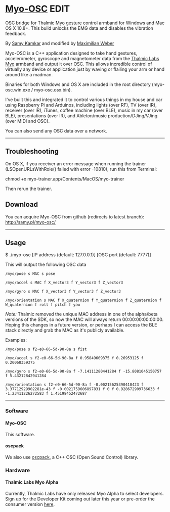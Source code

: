 # [Myo-OSC](http://samy.pl/myo-osc/) EDIT

OSC bridge for Thalmic Myo gesture control armband for Windows and Mac OS X 10.8+.
This build unlocks the EMG data and disables the vibration feedback.

By [Samy Kamkar](http://samy.pl) and modified by [Maximilian Weber](http://nichtdersoziologe.de) 

Myo-OSC is a C++ application designed to take hand gestures, accelerometer, gyroscope and magnetometer data from the [Thalmic Labs Myo](https://www.thalmic.com/en/myo/) armband and output it over OSC. This allows incredible control of virtually any device or application just by waving or flailing your arm or hand around like a madman.

Binaries for both Windows and OS X are included in the root directory (myo-osc.win.exe / myo-osc.osx.bin).

I've built this and integrated it to control various things in my house and car using Raspberry Pi and Arduinos, including lights (over RF), TV (over IR), receiver (over IR), iTunes, coffee machine (over BLE), music in my car (over BLE), presentations (over IR), and Ableton/music production/DJing/VJing (over MIDI and OSC).

You can also send any OSC data over a network.

------

## Troubleshooting
On OS X, if you receiver an error message when running the trainer (LSOpenURLsWithRole() failed with error -10810), run this from Terminal:

chmod +x myo-trainer.app/Contents/MacOS/myo-trainer

Then rerun the trainer.

## Download
You can acquire Myo-OSC from github (redirects to latest branch): <http://samy.pl/myo-osc/>

------

## Usage
$ ./myo-osc [IP address (default: 127.0.0.1)] [OSC port (default: 7777)]

This will output the following OSC data

```
/myo/pose s MAC s pose

/myo/accel s MAC f X_vector3 f Y_vector3 f Z_vector3

/myo/gyro s MAC f X_vector3 f Y_vector3 f Z_vector3

/myo/orientation s MAC f X_quaternion f Y_quaternion f Z_quaternion f W_quaternion f roll f pitch f yaw
```

*Note:* Thalmic removed the unique MAC address in one of the alpha/beta versions of the SDK, so now the MAC will always return 00:00:00:00:00:00. Hoping this changes in a future version, or perhaps I can access the BLE stack directly and grab the MAC as it's publicly available.

Examples:

```
/myo/pose s f2-e0-66-5d-90-8a s fist

/myo/accel s f2-e0-66-5d-90-8a f 0.95849609375 f 0.26953125 f 0.20068359375

/myo/gyro s f2-e0-66-5d-90-8a f -7.14111280441284 f -15.8081045150757 f 5.43212842941284

/myo/orientation s f2-e0-66-5d-90-8a f -0.00215625390410423 f 3.37712929902281e-43 f -0.0021759606897831 f 0 f 0.928672909736633 f -1.23411226272583 f 1.45198452472687
```


------

### Software

#### Myo-OSC
This software.

#### oscpack
We also use [oscpack](https://code.google.com/p/oscpack/), a C++ OSC (Open Sound Control) library.

### Hardware

#### Thalmic Labs Myo Alpha
Currently, Thalmic Labs have only released Myo Alpha to select developers. Sign up for the Developer Kit coming out later this year or pre-order the consumer version [here](https://www.thalmic.com/en/myo/).
